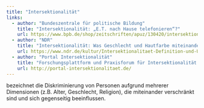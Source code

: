 ```yaml
---
title: "Intersektionalität"
links:
  - author: "Bundeszentrale für politische Bildung"
    title: "Intersektionalität: „E.T. nach Hause telefonieren“?"
    url: https://www.bpb.de/shop/zeitschriften/apuz/130420/intersektionalitaet-e-t-nach-hause-telefonieren/
  - author: "NDR"
    title: "Intersektionalität: Was Geschlecht und Hautfarbe miteinander zu tun haben"
    url: https://www.ndr.de/kultur/Intersektionalitaet-Definition-und-Urspruenge-des-Begriffs,intersektionalitaet100.html
  - author: "Portal Intersektionalität"
    title: "Forschungsplattform und Praxisforum für Intersektionalität und Interdependenzen"
    url: http://portal-intersektionalitaet.de/
---
```


bezeichnet die Diskriminierung von Personen aufgrund mehrerer Dimensionen (z.B. Alter, Geschlecht, Religion), die miteinander verschränkt sind und sich gegenseitig beeinflussen. 